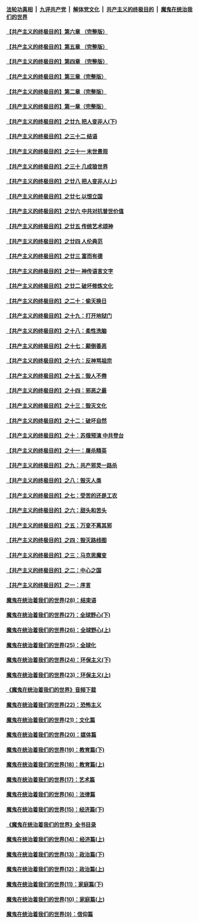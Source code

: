 ####  [法轮功真相](../../../../basic/blob/master/README.md?t=07051202) &nbsp;|&nbsp; [九评共产党](../../../../9ping.md/blob/master/README.md?t=07051202) &nbsp;|&nbsp; [解体党文化](../../../../jtdwh.md/blob/master/README.md?t=07051202)  &nbsp;|&nbsp; [共产主义的终极目的](../../../../gczydzjmd.md/blob/master/README.md?t=07051202) &nbsp;|&nbsp; [魔鬼在统治我们的世界](../../../../mgztzwmdsj.md/blob/master/README.md?t=07051202) 

#### [【共产主义的终极目的】第六章 （完整版）](../pages/nsc422/n11428913.md?t=07051202) 

#### [【共产主义的终极目的】第五章 （完整版）](../pages/nsc422/n11428912.md?t=07051202) 

#### [【共产主义的终极目的】第四章 （完整版）](../pages/nsc422/n11428907.md?t=07051202) 

#### [【共产主义的终极目的】第三章（完整版）](../pages/nsc422/n11428848.md?t=07051202) 

#### [【共产主义的终极目的】第二章（完整版）](../pages/nsc422/n11428831.md?t=07051202) 

#### [【共产主义的终极目的】第一章（完整版）](../pages/nsc422/n11417651.md?t=07051202) 

#### [【共产主义的终极目的】之廿九 把人变非人(下)](../pages/nsc422/n11344140.md?t=07051202) 

#### [【共产主义的终极目的】之三十二 结语](../pages/nsc422/n11360535.md?t=07051202) 

#### [【共产主义的终极目的】之三十一 末世景观](../pages/nsc422/n11351129.md?t=07051202) 

#### [【共产主义的终极目的】之三十 几成狼世界](../pages/nsc422/n11348280.md?t=07051202) 

#### [【共产主义的终极目的】之廿八 把人变非人(上)](../pages/nsc422/n11340492.md?t=07051202) 

#### [【共产主义的终极目的】之廿七 以恨立国](../pages/nsc422/n11336944.md?t=07051202) 

#### [【共产主义的终极目的】之廿六 中共对抗普世价值](../pages/nsc422/n11324785.md?t=07051202) 

#### [【共产主义的终极目的】之廿五 传统艺术颂神](../pages/nsc422/n11296396.md?t=07051202) 

#### [【共产主义的终极目的】之廿四 人伦典范](../pages/nsc422/n11296397.md?t=07051202) 

#### [【共产主义的终极目的】之廿三 富而有德](../pages/nsc422/n11283598.md?t=07051202) 

#### [【共产主义的终极目的】之廿一 神传语言文字](../pages/nsc422/n11263265.md?t=07051202) 

#### [【共产主义的终极目的】之廿二 破坏修炼文化](../pages/nsc422/n11245728.md?t=07051202) 

#### [【共产主义的终极目的】之二十：偷天换日](../pages/nsc422/n11238846.md?t=07051202) 

#### [【共产主义的终极目的】之十九：打开地狱门](../pages/nsc422/n11206376.md?t=07051202) 

#### [【共产主义的终极目的】之十八：柔性洗脑](../pages/nsc422/n11199994.md?t=07051202) 

#### [【共产主义的终极目的】之十七：颠倒善恶](../pages/nsc422/n11179782.md?t=07051202) 

#### [【共产主义的终极目的】之十六：反神骂祖宗](../pages/nsc422/n11166798.md?t=07051202) 

#### [【共产主义的终极目的】之十五：毁人不倦](../pages/nsc422/n11166792.md?t=07051202) 

#### [【共产主义的终极目的】之十四：邪恶之最](../pages/nsc422/n11150249.md?t=07051202) 

#### [【共产主义的终极目的】之十三：毁灭文化](../pages/nsc422/n11135227.md?t=07051202) 

#### [【共产主义的终极目的】之十二：破坏自然](../pages/nsc422/n11135214.md?t=07051202) 

#### [【共产主义的终极目的】之十：苏俄预演 中共登台](../pages/nsc422/n11118424.md?t=07051202) 

#### [【共产主义的终极目的】之十一：屠杀精英](../pages/nsc422/n11118442.md?t=07051202) 

#### [【共产主义的终极目的】之九：共产邪灵一路杀](../pages/nsc422/n11114139.md?t=07051202) 

#### [【共产主义的终极目的】之八：毁灭人类](../pages/nsc422/n11108503.md?t=07051202) 

#### [【共产主义的终极目的】之七：受苦的还是工农](../pages/nsc422/n11101809.md?t=07051202) 

#### [【共产主义的终极目的】之六：甜头和苦头](../pages/nsc422/n11096971.md?t=07051202) 

#### [【共产主义的终极目的】之五：万变不离其邪](../pages/nsc422/n11091285.md?t=07051202) 

#### [【共产主义的终极目的】之四：毁灭路线图](../pages/nsc422/n11086284.md?t=07051202) 

#### [【共产主义的终极目的】之三：马克思魔变](../pages/nsc422/n11061941.md?t=07051202) 

#### [【共产主义的终极目的】之二：中心之国](../pages/nsc422/n11047728.md?t=07051202) 

#### [【共产主义的终极目的】之一：序言](../pages/nsc422/n11086077.md?t=07051202) 

#### [魔鬼在统治着我们的世界(28)：结束语](../pages/nsc422/n10936246.md?t=07051202) 

#### [魔鬼在统治着我们的世界(27)：全球野心(下)](../pages/nsc422/n10928319.md?t=07051202) 

#### [魔鬼在统治着我们的世界(26)：全球野心(上)](../pages/nsc422/n10900318.md?t=07051202) 

#### [魔鬼在统治着我们的世界(25)：全球化](../pages/nsc422/n10788205.md?t=07051202) 

#### [魔鬼在统治着我们的世界(24)：环保主义(下)](../pages/nsc422/n10695307.md?t=07051202) 

#### [魔鬼在统治着我们的世界(23)：环保主义(上)](../pages/nsc422/n10688613.md?t=07051202) 

#### [《魔鬼在统治着我们的世界》音频下载](../pages/nsc422/n10635553.md?t=07051202) 

#### [魔鬼在统治着我们的世界(22)：恐怖主义](../pages/nsc422/n10614727.md?t=07051202) 

#### [魔鬼在统治着我们的世界(21)：文化篇](../pages/nsc422/n10597706.md?t=07051202) 

#### [魔鬼在统治着我们的世界(20)：媒体篇](../pages/nsc422/n10586579.md?t=07051202) 

#### [魔鬼在统治着我们的世界(19)：教育篇(下)](../pages/nsc422/n10564808.md?t=07051202) 

#### [魔鬼在统治着我们的世界(18)：教育篇(上)](../pages/nsc422/n10526970.md?t=07051202) 

#### [魔鬼在统治着我们的世界(17)：艺术篇](../pages/nsc422/n10499093.md?t=07051202) 

#### [魔鬼在统治着我们的世界(16)：法律篇](../pages/nsc422/n10485969.md?t=07051202) 

#### [魔鬼在统治着我们的世界(15)：经济篇(下)](../pages/nsc422/n10469975.md?t=07051202) 

#### [《魔鬼在统治着我们的世界》全书目录](../pages/nsc422/n10464261.md?t=07051202) 

#### [魔鬼在统治着我们的世界(14)：经济篇(上)](../pages/nsc422/n10457370.md?t=07051202) 

#### [魔鬼在统治着我们的世界(13)：政治篇(下)](../pages/nsc422/n10448270.md?t=07051202) 

#### [魔鬼在统治着我们的世界(12)：政治篇(上)](../pages/nsc422/n10444576.md?t=07051202) 

#### [魔鬼在统治着我们的世界(11)：家庭篇(下)](../pages/nsc422/n10440961.md?t=07051202) 

#### [魔鬼在统治着我们的世界(10)：家庭篇(上)](../pages/nsc422/n10435448.md?t=07051202) 

#### [魔鬼在统治着我们的世界(9)：信仰篇](../pages/nsc422/n10432159.md?t=07051202) 


